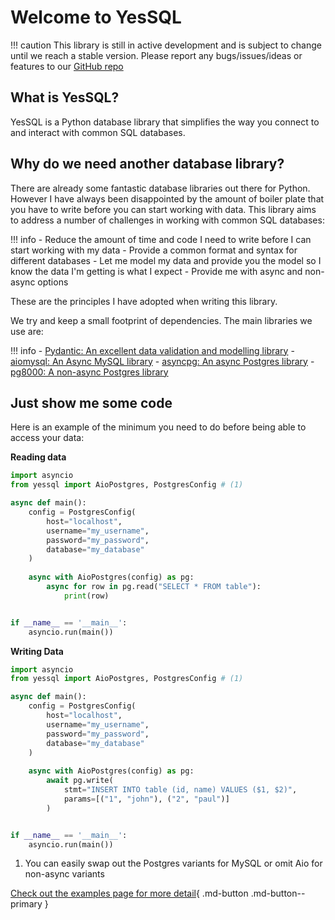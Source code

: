 # Welcome to YesSQL

!!! caution
    This library is still in active development and is subject to change until we reach a stable
    version. Please report any bugs/issues/ideas or features to our [GitHub repo](https://github.com/mitchelllisle/yessql)

## What is YesSQL?
YesSQL is a Python database library that simplifies the way you connect to and interact with common
SQL databases.

## Why do we need another database library?
There are already some fantastic database libraries out there for Python. However I have always been 
disappointed by the amount of boiler plate that you have to write before you can start working with
data. This library aims to address a number of challenges in working with common SQL databases:

!!! info 
    - Reduce the amount of time and code I need to write before I can start working with my data 
    - Provide a common format and syntax for different databases 
    - Let me model my data and provide you the model so I know the data I'm getting is what I expect 
    - Provide me with async and non-async options

These are the principles I have adopted when writing this library. 

We try and keep a small footprint of dependencies. The main libraries we use are:

!!! info
    - [Pydantic: An excellent data validation and modelling library](https://pydantic-docs.helpmanual.io/)
    - [aiomysql: An Async MySQL library](https://pydantic-docs.helpmanual.io/)
    - [asyncpg: An async Postgres library](https://magicstack.github.io/asyncpg/current/)
    - [pg8000: A non-async Postgres library](https://github.com/tlocke/pg8000)


## Just show me some code
Here is an example of the minimum you need to do before being able to access your data:

**Reading data**

```python
import asyncio
from yessql import AioPostgres, PostgresConfig # (1)

async def main():
    config = PostgresConfig(
        host="localhost",
        username="my_username",
        password="my_password",
        database="my_database"
    )
    
    async with AioPostgres(config) as pg:
        async for row in pg.read("SELECT * FROM table"):
            print(row)


if __name__ == '__main__':
    asyncio.run(main())

```

**Writing Data**

```python
import asyncio
from yessql import AioPostgres, PostgresConfig # (1)

async def main():
    config = PostgresConfig(
        host="localhost",
        username="my_username",
        password="my_password",
        database="my_database"
    )
    
    async with AioPostgres(config) as pg:
        await pg.write(
            stmt="INSERT INTO table (id, name) VALUES ($1, $2)",
            params=[("1", "john"), ("2", "paul")]
        )


if __name__ == '__main__':
    asyncio.run(main())
```


1. You can easily swap out the Postgres variants for MySQL or omit Aio for non-async variants

[Check out the examples page for more detail](https://mitchelllisle.github.io/yessql/examples/){ .md-button .md-button--primary }
